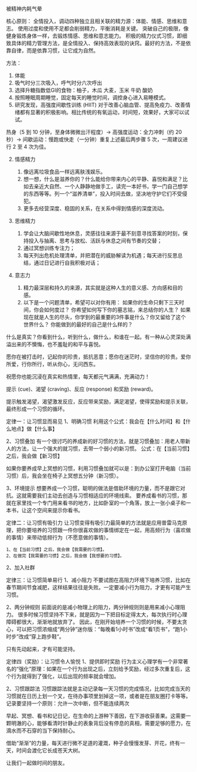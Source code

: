 被精神内耗气晕


核心原则：
全情投入，调动四种独立且相关联的精力源：体能、情感、思维和意志。
使用过度和使用不足都会削弱精力，平衡消耗是关键。
突破自己的极限，像健身锻炼身体一样，去锻炼情感、思维和意志能力。
积极的精力仪式习惯，即细致具体的精力管理方法，是全情投入、保持高效表现的诀窍。最好的方法，不是依靠自律，而是依靠习惯，让它成为自然。


方法：
1. 体能
 1. 吸气时分三次吸入，呼气时分六次呼出
 2. 选择升糖指数低GI的食物：柚子，木瓜  大麦，玉米  牛奶  酸奶
 3. 按照睡眠周期睡觉，固定每天的睡觉时间，调控身心进入易睡模式。
 4. 研究发现，高强度间歇性训练 (HIIT) 对于改善心脑血管、提高免疫力、改善情绪都有显著的积极影响。相比传统的有氧运动，时间短，效果好，大家可以试试。

 热身（5 到 10 分钟，至身体微微出汗程度）-> 高强度运动：全力冲刺（约 20秒）-> 间歇运动：慢跑或快走（一分钟）重复上述最后两步骤 5 次，一周建议进行 2 至 4 次为佳。

2. 情感精力
   1. 像远离垃圾食品一样远离肤浅娱乐。
   2. 想一想，什么是滋养你的？什么能给你带来内心的平静、喜悦和满足？比如去亲近大自然、一个人静静地做手工，读完一本好书，学一门自己想学的东西等等。列一个“滋养清单”，投入时间去做，坚决地守护它们不受侵犯。
   3. 更多去经营深度、稳固的关系，在关系中得到情感的深度流动。

3. 思维精力
   1. 学会让大脑间歇性地休息，灵感往往来源于最不刻意寻找答案的时刻，保持投入与抽离、思考与放松、活跃与休息之间有节奏的交替；
   2. 通过冥想训练专注力；
   3. 每天列出危机处理清单，并把潜在的威胁解读为机遇；每天进行反思总结，通过日记进行自我积极对话；

4. 意志力
   1. 精力最深层和持久的来源，其实就是这种人生的意义感、方向感和目的感。
   2. 以下是一个问题清单，希望可以对你有用：
        如果你的生命只剩下三天时间，你会如何度过？
        你希望如何写下你的墓志铭，来总结你的人生？
        如果现在就是人生的尽头，你学到的最重要的3件事是什么？你又留给了这个世界什么？
        你能做到的最好的自己是什么样的？

什么是真实？你看到什么，听到什么，做什么，和谁在一起。有一种从心灵深处满溢出来的不懊悔，也不羞耻的和平与喜悦。

愿你在被打击时，记起你的珍贵，抵抗恶意；愿你在迷茫时，坚信你的珍贵。爱你所爱，行你所行，听从你心，无问西东。

祝愿你也能沉浸在真实和热情里，每天都元气满满，充满动力！



提示 (cue)、渴望 (craving)、反应 (response) 和奖励 (reward)。

提示触发渴望，渴望激发反应，反应带来奖励，满足渴望，使得奖励和提示关联，最终形成一个习惯的循环。

定律一：让习惯显而易见
1、明确习惯
利用这个公式：我会在【什么时间】和【什么地点】做【什么事】

2、习惯叠加
有一个很讨巧的养成新的好习惯的方法，就是习惯叠加：用老人带新人的方法，让一个强大的就习惯，去带一个弱小的新习惯。
公式：在【当前习惯】之后，我会做【新习惯】

如果你要养成早上冥想的习惯，利用习惯叠加就可以是：到办公室打开电脑（当前习惯）后，我会坐在椅子上冥想五分钟（新习惯）。

3、环境提示
想要养成一个习惯，聪明的做法是借助环境的力量，而不是跟它对抗。这就需要我们主动去创造与习惯相适应的环境线索。
要养成看书的习惯，那就在家里找一个专门用来看书的地方，比如卧室的一个角落，放上一张小桌子和一本书，让这个空间来提示你看书。

定律二：让习惯有吸引力
让习惯变得有吸引力最简单的方法就是应用普雷马克原理，把你要培养的习惯跟一件你很喜欢做的事情绑定在一起，用高频行为（喜欢做的事情）来带动低频行为（不愿意做的事情）。

    1、在【当前习惯】之后，我会做【我需要的习惯】。
    2、在做完【我需要的习惯】之后，我会做【我想要的习惯】。

2、加入社群

定律三：让习惯简单易行
1、减小阻力
不要试图在高阻力环境下培养习惯，比如在春节期间节食减肥，这样结果往往是失败。一定要减小行为阻力，才更有可能产生习惯。


2、两分钟规则
前面说的是减小物理上的阻力，两分钟规则则是用来减小心理阻力。
很多时候习惯坚持不下来，就是因为一下把目标定得太大，每次执行时心理障碍都很大，渐渐地就放弃了。
因此，在刚开始培养一个习惯的时候，不要太贪心，可以把习惯浓缩成“两分钟”迷你版：“每晚看1小时书”改成“看1页书”，“跑1小时步”改成“穿上跑步鞋”。

只有先动起来，才有可能坚持。


定律四（奖励）：让习惯令人愉悦
1、提供即时奖励
行为主义心理学有一个非常著名的“强化”原理：如果在一个行为出现之后，立刻给予奖励，经过多次重复后，这个行为就得到了强化，以后出现的频率就会增加。

2、习惯跟踪法
习惯跟踪法就是主动记录每一天习惯的完成情况，比如完成当天的习惯就在日历上划一个叉，在待办事项里划掉这一项，或者是在朋友圈打卡等等。
记录要坚持一个原则：允许一次中断，但不能连续两次

早起、冥想、看书和记日记，在生命的上游种下善因，在下游收获善果。这需要一颗明澈的心，能够看清时针静止的表象背后没有停息的真相，需要足够的愿力，在滴水而不石穿的当下保持耐心。

借助“渐渐”的力量，每天进行微不足道的灌溉，种子会慢慢发芽、开花，终有一天，时间会渡化它长成苍天大树。

让我们一起做时间的朋友。

